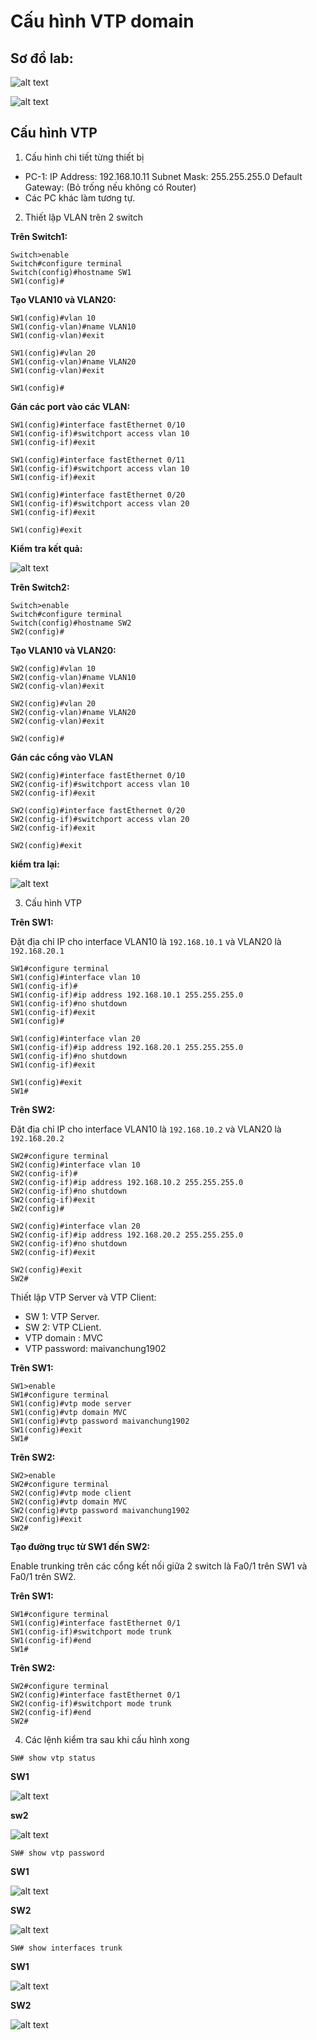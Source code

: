 # Cấu hình VTP domain
## Sơ đồ lab:
![alt text](../images/VTPlab.jpg)

![alt text](../images/VTP.jpg)
 ## Cấu hình VTP
 1. Cấu hình chi tiết từng thiết bị
 - PC-1:
IP Address: 192.168.10.11
Subnet Mask: 255.255.255.0
Default Gateway: (Bỏ trống nếu không có Router)
- Các PC khác làm tương tự.
2. Thiết lập VLAN trên 2 switch

**Trên Switch1:**
```
Switch>enable 
Switch#configure terminal 
Switch(config)#hostname SW1
SW1(config)#
```
**Tạo VLAN10 và VLAN20:**
```
SW1(config)#vlan 10
SW1(config-vlan)#name VLAN10
SW1(config-vlan)#exit

SW1(config)#vlan 20
SW1(config-vlan)#name VLAN20
SW1(config-vlan)#exit

SW1(config)#
```
**Gán các port vào các VLAN:**
```
SW1(config)#interface fastEthernet 0/10
SW1(config-if)#switchport access vlan 10
SW1(config-if)#exit

SW1(config)#interface fastEthernet 0/11
SW1(config-if)#switchport access vlan 10
SW1(config-if)#exit

SW1(config)#interface fastEthernet 0/20
SW1(config-if)#switchport access vlan 20
SW1(config-if)#exit

SW1(config)#exit
```
**Kiểm tra kết quả:**

![alt text](<../images/VTPSW1.jpg>)

**Trên Switch2:**
```
Switch>enable 
Switch#configure terminal 
Switch(config)#hostname SW2
SW2(config)#
```
**Tạo VLAN10 và VLAN20:**
```
SW2(config)#vlan 10
SW2(config-vlan)#name VLAN10
SW2(config-vlan)#exit

SW2(config)#vlan 20
SW2(config-vlan)#name VLAN20
SW2(config-vlan)#exit

SW2(config)#
```
**Gán các cổng vào VLAN**
```
SW2(config)#interface fastEthernet 0/10
SW2(config-if)#switchport access vlan 10
SW2(config-if)#exit

SW2(config)#interface fastEthernet 0/20
SW2(config-if)#switchport access vlan 20
SW2(config-if)#exit

SW2(config)#exit
```
**kiểm tra lại:**

![alt text](<../images/VTPSW2.jpg>)

3. Cấu hình VTP

**Trên SW1:**

Đặt địa chỉ IP cho interface VLAN10 là `192.168.10.1` và VLAN20 là `192.168.20.1`
```
SW1#configure terminal 
SW1(config)#interface vlan 10
SW1(config-if)#
SW1(config-if)#ip address 192.168.10.1 255.255.255.0
SW1(config-if)#no shutdown
SW1(config-if)#exit
SW1(config)#

SW1(config)#interface vlan 20
SW1(config-if)#ip address 192.168.20.1 255.255.255.0
SW1(config-if)#no shutdown 
SW1(config-if)#exit 

SW1(config)#exit
SW1#
```
**Trên SW2:**

Đặt địa chỉ IP cho interface VLAN10 là `192.168.10.2` và VLAN20 là `192.168.20.2`
```
SW2#configure terminal 
SW2(config)#interface vlan 10
SW2(config-if)#
SW2(config-if)#ip address 192.168.10.2 255.255.255.0
SW2(config-if)#no shutdown
SW2(config-if)#exit
SW2(config)#

SW2(config)#interface vlan 20
SW2(config-if)#ip address 192.168.20.2 255.255.255.0
SW2(config-if)#no shutdown 
SW2(config-if)#exit 

SW2(config)#exit
SW2#
```
Thiết lập VTP Server và VTP Client:
- SW 1: VTP Server.
- SW 2: VTP CLient.
- VTP domain : MVC
- VTP password: maivanchung1902

**Trên SW1:**
```
SW1>enable
SW1#configure terminal
SW1(config)#vtp mode server
SW1(config)#vtp domain MVC
SW1(config)#vtp password maivanchung1902
SW1(config)#exit
SW1#
```
**Trên SW2:**
```
SW2>enable
SW2#configure terminal
SW2(config)#vtp mode client
SW2(config)#vtp domain MVC
SW2(config)#vtp password maivanchung1902
SW2(config)#exit
SW2#
```
**Tạo đường trục từ SW1 đến SW2:**

Enable trunking trên các cổng kết nối giữa 2 switch là Fa0/1 trên SW1 và Fa0/1 trên SW2.

**Trên SW1:**
```
SW1#configure terminal
SW1(config)#interface fastEthernet 0/1
SW1(config-if)#switchport mode trunk
SW1(config-if)#end
SW1#
```
**Trên SW2:**
```
SW2#configure terminal
SW2(config)#interface fastEthernet 0/1
SW2(config-if)#switchport mode trunk
SW2(config-if)#end
SW2#
```
4. Các lệnh kiểm tra sau khi cấu hình xong

`SW# show vtp status`

**SW1**

![alt text](../images/showvtp1.jpg)

**sw2**

![alt text](../images/showvtp2.jpg)

`SW# show vtp password`

**SW1**

![alt text](../images/showpw1.jpg)

**SW2**

![alt text](../images/showpw2.jpg)

`SW# show interfaces trunk`

**SW1**

![alt text](../images/showtrunk.jpg)

**SW2**

![alt text](../images/showtrunk2.jpg)